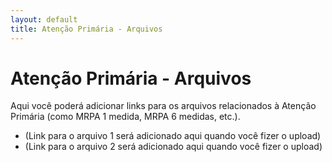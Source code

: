```yaml
---
layout: default
title: Atenção Primária - Arquivos
---
```


# Atenção Primária - Arquivos

Aqui você poderá adicionar links para os arquivos relacionados à Atenção Primária (como MRPA 1 medida, MRPA 6 medidas, etc.).

* (Link para o arquivo 1 será adicionado aqui quando você fizer o upload)
* (Link para o arquivo 2 será adicionado aqui quando você fizer o upload)
